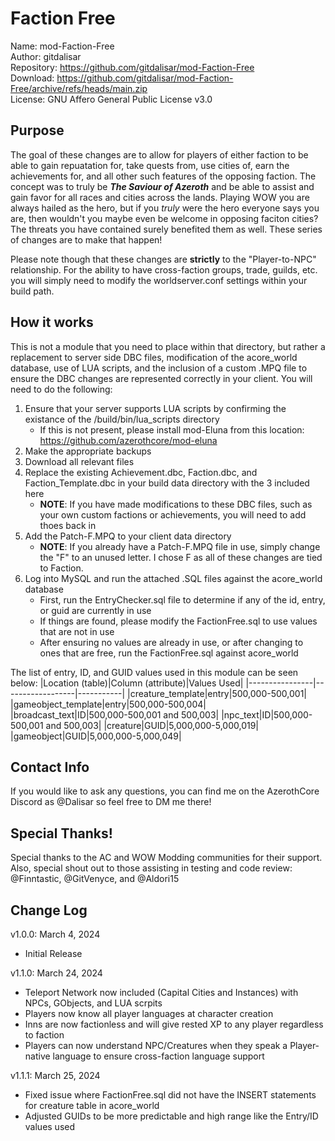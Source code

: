 # Faction Free
Name:   mod-Faction-Free \
Author:   gitdalisar \
Repository:   https://github.com/gitdalisar/mod-Faction-Free \
Download:   https://github.com/gitdalisar/mod-Faction-Free/archive/refs/heads/main.zip \
License:   GNU Affero General Public License v3.0


## Purpose
The goal of these changes are to allow for players of either faction to be able to gain repuatation for, take quests from, use cities of, earn the achievements for, and all other such features of the opposing faction. The concept was to truly be **_The Saviour of Azeroth_** and be able to assist and gain favor for all races and cities across the lands. Playing WOW you are always hailed as the hero, but if you _truly_ were the hero everyone says you are, then wouldn't you maybe even be welcome in opposing faciton cities? The threats you have contained surely benefited them as well. These series of changes are to make that happen!

Please note though that these changes are **strictly** to the "Player-to-NPC" relationship. For the ability to have cross-faction groups, trade, guilds, etc. you will simply need to modify the worldserver.conf settings within your build path.

## How it works
This is not a module that you need to place within that directory, but rather a replacement to server side DBC files, modification of the acore_world database, use of LUA scripts, and the inclusion of a custom .MPQ file to ensure the DBC changes are represented correctly in your client. You will need to do the following:

1. Ensure that your server supports LUA scripts by confirming the existance of the /build/bin/lua_scripts directory
   - If this is not present, please install mod-Eluna from this location: https://github.com/azerothcore/mod-eluna
2. Make the appropriate backups
3. Download all relevant files
4. Replace the existing Achievement.dbc, Faction.dbc, and Faction_Template.dbc in your build data directory with the 3 included here
   - **NOTE**: If you have made modifications to these DBC files, such as your own custom factions or achievements, you will need to add thoes back in
5. Add the Patch-F.MPQ to your client data directory
   - **NOTE**: If you already have a Patch-F.MPQ file in use, simply change the "F" to an unused letter. I chose F as all of these changes are tied to Faction.
6. Log into MySQL and run the attached .SQL files against the acore_world database
   - First, run the EntryChecker.sql file to determine if any of the id, entry, or guid are currently in use
   - If things are found, please modify the FactionFree.sql to use values that are not in use
   - After ensuring no values are already in use, or after changing to ones that are free, run the FactionFree.sql against acore_world 

The list of entry, ID, and GUID values used in this module can be seen below:
|Location (table)|Column (attribute)|Values Used|
|----------------|------------------|-----------|
|creature_template|entry|500,000-500,001|
|gameobject_template|entry|500,000-500,004|
|broadcast_text|ID|500,000-500,001 and 500,003|
|npc_text|ID|500,000-500,001 and 500,003|
|creature|GUID|5,000,000-5,000,019|
|gameobject|GUID|5,000,000-5,000,049|


## Contact Info
If you would like to ask any questions, you can find me on the AzerothCore Discord as @Dalisar so feel free to DM me there!

## Special Thanks!
Special thanks to the AC and WOW Modding communities for their support. Also, special shout out to those assisting in testing and code review:
@Finntastic, @GitVenyce, and @Aldori15

## Change Log
v1.0.0: March 4, 2024
- Initial Release

v1.1.0: March 24, 2024
- Teleport Network now included (Capital Cities and Instances) with NPCs, GObjects, and LUA scrpits
- Players now know all player languages at character creation
- Inns are now factionless and will give rested XP to any player regardless to faction
- Players can now understand NPC/Creatures when they speak a Player-native language to ensure cross-faction language support

v1.1.1: March 25, 2024
- Fixed issue where FactionFree.sql did not have the INSERT statements for creature table in acore_world
- Adjusted GUIDs to be more predictable and high range like the Entry/ID values used
